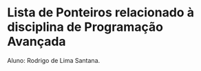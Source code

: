 # Lista de Ponteiros relacionado à disciplina de Programação Avançada
Aluno: Rodrigo de Lima Santana.
